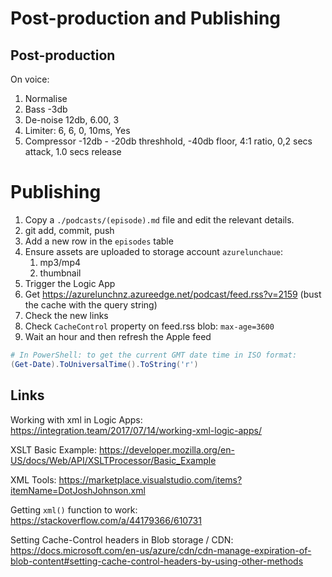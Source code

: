 # Post-production and Publishing

## Post-production

On voice:

1. Normalise
1. Bass -3db
1. De-noise 12db, 6.00, 3
1. Limiter: 6, 6, 0, 10ms, Yes
1. Compressor -12db - -20db threshhold, -40db floor, 4:1 ratio, 0,2 secs attack, 1.0 secs release

# Publishing

1. Copy a `./podcasts/(episode).md` file and edit the relevant details.
1. git add, commit, push
1. Add a new row in the `episodes` table
1. Ensure assets are uploaded to storage account `azurelunchaue`:
   1. mp3/mp4
   1. thumbnail
1. Trigger the Logic App
1. Get <https://azurelunchnz.azureedge.net/podcast/feed.rss?v=2159> (bust the cache with the query string)
1. Check the new links
1. Check `CacheControl` property on feed.rss blob: `max-age=3600`
1. Wait an hour and then refresh the Apple feed

```powershell
# In PowerShell: to get the current GMT date time in ISO format: 
(Get-Date).ToUniversalTime().ToString('r')
```

## Links

Working with xml in Logic Apps: <https://integration.team/2017/07/14/working-xml-logic-apps/>

XSLT Basic Example: <https://developer.mozilla.org/en-US/docs/Web/API/XSLTProcessor/Basic_Example>

XML Tools: <https://marketplace.visualstudio.com/items?itemName=DotJoshJohnson.xml>

Getting `xml()` function to work: <https://stackoverflow.com/a/44179366/610731>

Setting Cache-Control headers in Blob storage / CDN: <https://docs.microsoft.com/en-us/azure/cdn/cdn-manage-expiration-of-blob-content#setting-cache-control-headers-by-using-other-methods>